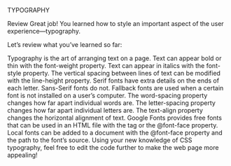 TYPOGRAPHY

Review
Great job! You learned how to style an important aspect of the user experience—typography.

Let’s review what you’ve learned so far:

Typography is the art of arranging text on a page.
Text can appear bold or thin with the font-weight property.
Text can appear in italics with the font-style property.
The vertical spacing between lines of text can be modified with the line-height property.
Serif fonts have extra details on the ends of each letter. Sans-Serif fonts do not.
Fallback fonts are used when a certain font is not installed on a user’s computer.
The word-spacing property changes how far apart individual words are.
The letter-spacing property changes how far apart individual letters are.
The text-align property changes the horizontal alignment of text.
Google Fonts provides free fonts that can be used in an HTML file with the <link> tag or the @font-face property.
Local fonts can be added to a document with the @font-face property and the path to the font’s source.
Using your new knowledge of CSS typography, feel free to edit the code further to make the web page more appealing!
